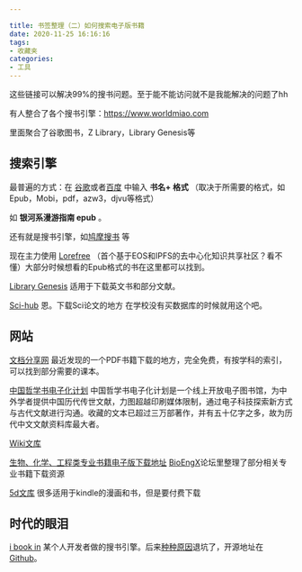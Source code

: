 ```yaml
---

title: 书签整理（二）如何搜索电子版书籍
date: 2020-11-25 16:16:16
tags: 
- 收藏夹 
categories: 
- 工具
---
```


这些链接可以解决99%的搜书问题。至于能不能访问就不是我能解决的问题了hh

有人整合了各个搜书引擎：https://www.worldmiao.com

里面聚合了谷歌图书，Z Library，Library Genesis等

## 搜索引擎

最普遍的方式：在 [谷歌](https://www.google.com/?hl=zh_CN)或者[百度](https://www.baidu.com)  中输入 **书名+ 格式**  （取决于所需要的格式，如 Epub，Mobi，pdf，azw3，djvu等格式）

如 **银河系漫游指南 epub** 。

还有就是搜书引擎，如[鸠摩搜书](https://www.jiumodiary.com) 等

现在主力使用 [Lorefree](https://ebook2.lorefree.com) （首个基于EOS和IPFS的去中心化知识共享社区？看不懂）大部分时候想看的Epub格式的书在这里都可以找到。

[Library Genesis](http://gen.lib.rus.ec/) 适用于下载英文书和部分文献。

[Sci-hub](https://sci-hub.scihubtw.tw) 恩。下载Sci论文的地方 在学校没有买数据库的时候就用这个吧。

## 网站 

[文档分享网](http://m.wdfxw.net/) 最近发现的一个PDF书籍下载的地方，完全免费，有按学科的索引，可以找到部分需要的课本。

[中国哲学书电子化计划](https://ctext.org/zhs) 中国哲学书电子化计划是一个线上开放电子图书馆，为中外学者提供中国历代传世文献，力图超越印刷媒体限制，通过电子科技探索新方式与古代文献进行沟通。收藏的文本已超过三万部著作，并有五十亿字之多，故为历代中文文献资料库最大者。

[Wiki文库](https://zh.m.wikisource.org/wiki/Wikisource:%E9%A6%96%E9%A1%B5)  

[生物、化学、工程类专业书籍电子版下载地址](http://www.bioengx.com/academic-resource/academic-books/academic-books-download/)   [BioEngX](http://www.bioengx.com)论坛里整理了部分相关专业书籍下载资源

[5d文库](https://5dwenku.com/forum.php) 很多适用于kindle的漫画和书，但是要付费下载

## 时代的眼泪

[i book in](https://book.tstrs.me/) 某个人开发者做的搜书引擎。后来[种种原因](https://tstrs.me/1473.html)退坑了，开源地址在[Github](https://github.com/SaltyLeo/i-book.in_Archive)。






